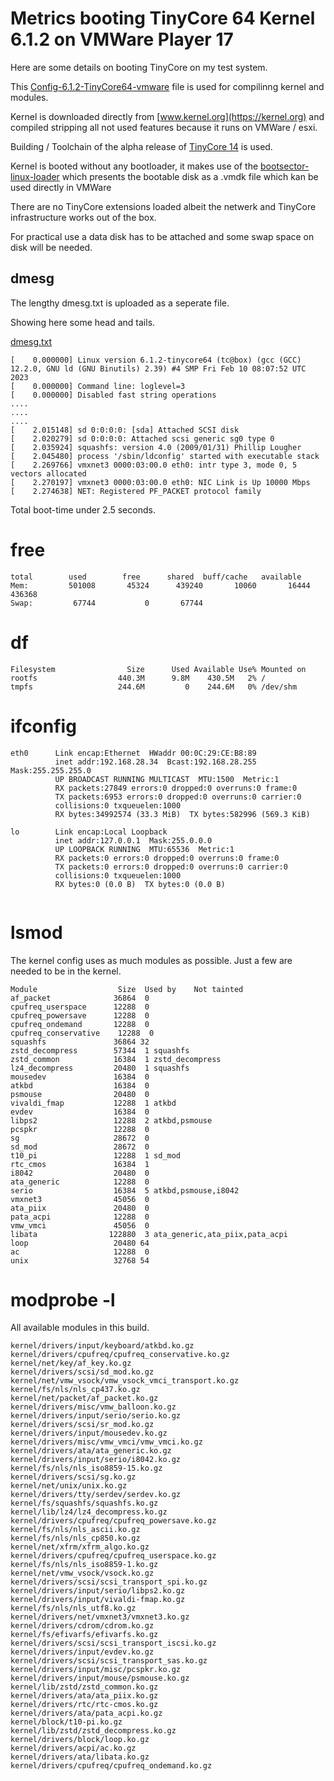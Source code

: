 # Metrics booting TinyCore 64 Kernel 6.1.2 on VMWare Player 17

Here are some details on booting TinyCore on my test system.

This [Config-6.1.2-TinyCore64-vmware](/alphons/TinyCore/blob/main/src/Config-6.1.2-TinyCore64-vmware) file is used for compilinng kernel and modules.

Kernel is downloaded directly from [www.kernel.org](https://kernel.org) and compiled stripping all not used features because it runs on VMWare / esxi. 

Building / Toolchain of the alpha release of [TinyCore 14](http://repo.tinycorelinux.net/14.x/x86_64/release_candidates/distribution_files/) is used.

Kernel is booted without any bootloader, it makes use of the [bootsector-linux-loader](/alphons/bootsector-linux-loader) which presents the bootable disk as a .vmdk file which kan be used directly in VMWare

There are no TinyCore extensions loaded albeit the netwerk and TinyCore infrastructure works out of the box.

For practical use a data disk has to be attached and some swap space on disk will be needed.

## dmesg

The lengthy dmesg.txt is uploaded as a seperate file.

Showing here some head and tails.

[dmesg.txt](dmesg.txt)
```
[    0.000000] Linux version 6.1.2-tinycore64 (tc@box) (gcc (GCC) 12.2.0, GNU ld (GNU Binutils) 2.39) #4 SMP Fri Feb 10 08:07:52 UTC 2023
[    0.000000] Command line: loglevel=3
[    0.000000] Disabled fast string operations
....
....
....
[    2.015148] sd 0:0:0:0: [sda] Attached SCSI disk
[    2.020279] sd 0:0:0:0: Attached scsi generic sg0 type 0
[    2.035924] squashfs: version 4.0 (2009/01/31) Phillip Lougher
[    2.045480] process '/sbin/ldconfig' started with executable stack
[    2.269766] vmxnet3 0000:03:00.0 eth0: intr type 3, mode 0, 5 vectors allocated
[    2.270197] vmxnet3 0000:03:00.0 eth0: NIC Link is Up 10000 Mbps
[    2.274638] NET: Registered PF_PACKET protocol family
```

Total boot-time under 2.5 seconds.

# free

```
total        used        free      shared  buff/cache   available
Mem:         501008       45324      439240       10060       16444      436368
Swap:         67744           0       67744
```

# df

```
Filesystem                Size      Used Available Use% Mounted on
rootfs                  440.3M      9.8M    430.5M   2% /
tmpfs                   244.6M         0    244.6M   0% /dev/shm

```

# ifconfig
```
eth0      Link encap:Ethernet  HWaddr 00:0C:29:CE:B8:89  
          inet addr:192.168.28.34  Bcast:192.168.28.255  Mask:255.255.255.0
          UP BROADCAST RUNNING MULTICAST  MTU:1500  Metric:1
          RX packets:27849 errors:0 dropped:0 overruns:0 frame:0
          TX packets:6953 errors:0 dropped:0 overruns:0 carrier:0
          collisions:0 txqueuelen:1000 
          RX bytes:34992574 (33.3 MiB)  TX bytes:582996 (569.3 KiB)

lo        Link encap:Local Loopback  
          inet addr:127.0.0.1  Mask:255.0.0.0
          UP LOOPBACK RUNNING  MTU:65536  Metric:1
          RX packets:0 errors:0 dropped:0 overruns:0 frame:0
          TX packets:0 errors:0 dropped:0 overruns:0 carrier:0
          collisions:0 txqueuelen:1000 
          RX bytes:0 (0.0 B)  TX bytes:0 (0.0 B)


```

# lsmod

The kernel config uses as much modules as possible. Just a few are needed to be in the kernel.

```
Module                  Size  Used by    Not tainted
af_packet              36864  0 
cpufreq_userspace      12288  0 
cpufreq_powersave      12288  0 
cpufreq_ondemand       12288  0 
cpufreq_conservative    12288  0 
squashfs               36864 32 
zstd_decompress        57344  1 squashfs
zstd_common            16384  1 zstd_decompress
lz4_decompress         20480  1 squashfs
mousedev               16384  0 
atkbd                  16384  0 
psmouse                20480  0 
vivaldi_fmap           12288  1 atkbd
evdev                  16384  0 
libps2                 12288  2 atkbd,psmouse
pcspkr                 12288  0 
sg                     28672  0 
sd_mod                 28672  0 
t10_pi                 12288  1 sd_mod
rtc_cmos               16384  1 
i8042                  20480  0 
ata_generic            12288  0 
serio                  16384  5 atkbd,psmouse,i8042
vmxnet3                45056  0 
ata_piix               20480  0 
pata_acpi              12288  0 
vmw_vmci               45056  0 
libata                122880  3 ata_generic,ata_piix,pata_acpi
loop                   20480 64 
ac                     12288  0 
unix                   32768 54 

```

# modprobe -l

All available modules in this build.

```
kernel/drivers/input/keyboard/atkbd.ko.gz
kernel/drivers/cpufreq/cpufreq_conservative.ko.gz
kernel/net/key/af_key.ko.gz
kernel/drivers/scsi/sd_mod.ko.gz
kernel/net/vmw_vsock/vmw_vsock_vmci_transport.ko.gz
kernel/fs/nls/nls_cp437.ko.gz
kernel/net/packet/af_packet.ko.gz
kernel/drivers/misc/vmw_balloon.ko.gz
kernel/drivers/input/serio/serio.ko.gz
kernel/drivers/scsi/sr_mod.ko.gz
kernel/drivers/input/mousedev.ko.gz
kernel/drivers/misc/vmw_vmci/vmw_vmci.ko.gz
kernel/drivers/ata/ata_generic.ko.gz
kernel/drivers/input/serio/i8042.ko.gz
kernel/fs/nls/nls_iso8859-15.ko.gz
kernel/drivers/scsi/sg.ko.gz
kernel/net/unix/unix.ko.gz
kernel/drivers/tty/serdev/serdev.ko.gz
kernel/fs/squashfs/squashfs.ko.gz
kernel/lib/lz4/lz4_decompress.ko.gz
kernel/drivers/cpufreq/cpufreq_powersave.ko.gz
kernel/fs/nls/nls_ascii.ko.gz
kernel/fs/nls/nls_cp850.ko.gz
kernel/net/xfrm/xfrm_algo.ko.gz
kernel/drivers/cpufreq/cpufreq_userspace.ko.gz
kernel/fs/nls/nls_iso8859-1.ko.gz
kernel/net/vmw_vsock/vsock.ko.gz
kernel/drivers/scsi/scsi_transport_spi.ko.gz
kernel/drivers/input/serio/libps2.ko.gz
kernel/drivers/input/vivaldi-fmap.ko.gz
kernel/fs/nls/nls_utf8.ko.gz
kernel/drivers/net/vmxnet3/vmxnet3.ko.gz
kernel/drivers/cdrom/cdrom.ko.gz
kernel/fs/efivarfs/efivarfs.ko.gz
kernel/drivers/scsi/scsi_transport_iscsi.ko.gz
kernel/drivers/input/evdev.ko.gz
kernel/drivers/scsi/scsi_transport_sas.ko.gz
kernel/drivers/input/misc/pcspkr.ko.gz
kernel/drivers/input/mouse/psmouse.ko.gz
kernel/lib/zstd/zstd_common.ko.gz
kernel/drivers/ata/ata_piix.ko.gz
kernel/drivers/rtc/rtc-cmos.ko.gz
kernel/drivers/ata/pata_acpi.ko.gz
kernel/block/t10-pi.ko.gz
kernel/lib/zstd/zstd_decompress.ko.gz
kernel/drivers/block/loop.ko.gz
kernel/drivers/acpi/ac.ko.gz
kernel/drivers/ata/libata.ko.gz
kernel/drivers/cpufreq/cpufreq_ondemand.ko.gz

```
